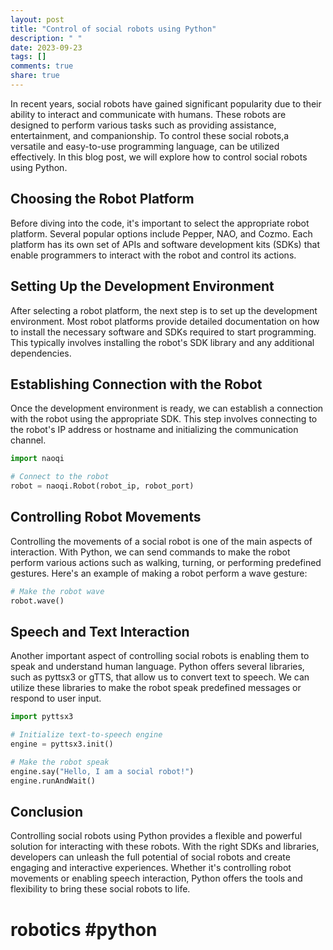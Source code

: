 ```yaml
---
layout: post
title: "Control of social robots using Python"
description: " "
date: 2023-09-23
tags: []
comments: true
share: true
---
```


In recent years, social robots have gained significant popularity due to their ability to interact and communicate with humans. These robots are designed to perform various tasks such as providing assistance, entertainment, and companionship. To control these social robots,a versatile and easy-to-use programming language, can be utilized effectively. In this blog post, we will explore how to control social robots using Python.

## Choosing the Robot Platform

Before diving into the code, it's important to select the appropriate robot platform. Several popular options include Pepper, NAO, and Cozmo. Each platform has its own set of APIs and software development kits (SDKs) that enable programmers to interact with the robot and control its actions.

## Setting Up the Development Environment

After selecting a robot platform, the next step is to set up the development environment. Most robot platforms provide detailed documentation on how to install the necessary software and SDKs required to start programming. This typically involves installing the robot's SDK library and any additional dependencies.

## Establishing Connection with the Robot

Once the development environment is ready, we can establish a connection with the robot using the appropriate SDK. This step involves connecting to the robot's IP address or hostname and initializing the communication channel.

```python
import naoqi

# Connect to the robot
robot = naoqi.Robot(robot_ip, robot_port)
```

## Controlling Robot Movements

Controlling the movements of a social robot is one of the main aspects of interaction. With Python, we can send commands to make the robot perform various actions such as walking, turning, or performing predefined gestures. Here's an example of making a robot perform a wave gesture:

```python
# Make the robot wave
robot.wave()
```

## Speech and Text Interaction

Another important aspect of controlling social robots is enabling them to speak and understand human language. Python offers several libraries, such as pyttsx3 or gTTS, that allow us to convert text to speech. We can utilize these libraries to make the robot speak predefined messages or respond to user input.

```python
import pyttsx3

# Initialize text-to-speech engine
engine = pyttsx3.init()

# Make the robot speak
engine.say("Hello, I am a social robot!")
engine.runAndWait()
```

## Conclusion

Controlling social robots using Python provides a flexible and powerful solution for interacting with these robots. With the right SDKs and libraries, developers can unleash the full potential of social robots and create engaging and interactive experiences. Whether it's controlling robot movements or enabling speech interaction, Python offers the tools and flexibility to bring these social robots to life.

# robotics #python